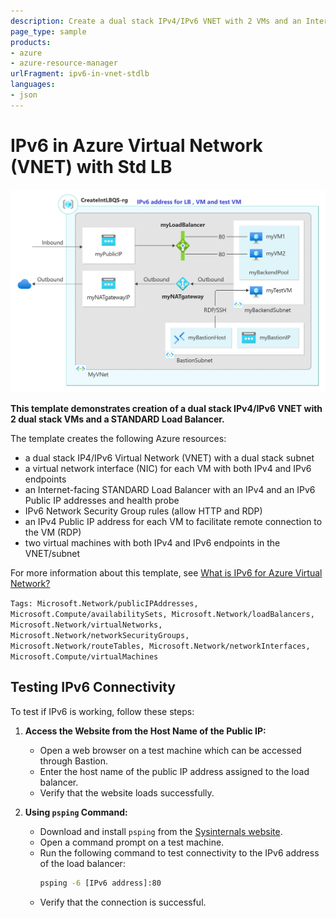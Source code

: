 ```yaml
---
description: Create a dual stack IPv4/IPv6 VNET with 2 VMs and an Internet-facing Standard Load Balancer.
page_type: sample
products:
- azure
- azure-resource-manager
urlFragment: ipv6-in-vnet-stdlb
languages:
- json
---
```

# IPv6 in Azure Virtual Network (VNET) with Std LB

![Diagram showing the architecture of the dual stack IPv4/IPv6 VNET with Load Balancer and VMs](./public-load-balancer-v6-resources.png)

**This template demonstrates creation of a dual stack IPv4/IPv6 VNET with 2 dual stack VMs and a STANDARD Load Balancer.**

The template creates the following Azure resources:

- a dual stack IP4/IPv6 Virtual Network (VNET) with a dual stack subnet
- a virtual network interface (NIC) for each VM with both IPv4 and IPv6 endpoints
- an Internet-facing STANDARD Load Balancer with an IPv4 and an IPv6 Public IP addresses and health probe
- IPv6  Network Security Group rules (allow HTTP and RDP)
- an IPv4 Public IP address for each VM to facilitate remote connection to the VM (RDP)
- two virtual machines with both IPv4 and IPv6 endpoints in the VNET/subnet

For more information about this template, see [What is IPv6 for Azure Virtual Network?](https://docs.microsoft.com/azure/virtual-network/ipv6-overview/)

`Tags: Microsoft.Network/publicIPAddresses, Microsoft.Compute/availabilitySets, Microsoft.Network/loadBalancers, Microsoft.Network/virtualNetworks, Microsoft.Network/networkSecurityGroups, Microsoft.Network/routeTables, Microsoft.Network/networkInterfaces, Microsoft.Compute/virtualMachines`

## Testing IPv6 Connectivity

To test if IPv6 is working, follow these steps:

1. **Access the Website from the Host Name of the Public IP:**
   - Open a web browser on a test machine which can be accessed through Bastion.
   - Enter the host name of the public IP address assigned to the load balancer.
   - Verify that the website loads successfully.

2. **Using `psping` Command:**
   - Download and install `psping` from the [Sysinternals website](https://docs.microsoft.com/sysinternals/downloads/psping).
   - Open a command prompt on a test machine.
   - Run the following command to test connectivity to the IPv6 address of the load balancer:
     ```sh
     psping -6 [IPv6 address]:80
     ```
   - Verify that the connection is successful.
